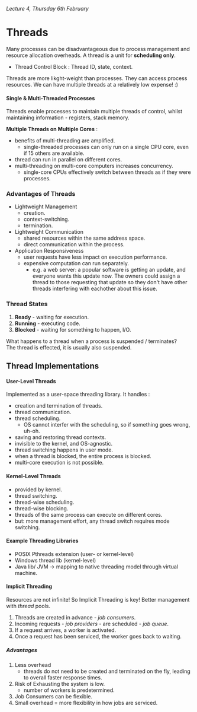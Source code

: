 *Lecture 4, Thursday 6th February*
# Threads
Many processes can be disadvantageous due to process management and resource allocation overheads. A thread is a unit for **scheduling only**.
- Thread Control Block : Thread ID, state, context.

Threads are more likght-weight than processes. They can access process resources. We can have multiple threads at a relatively low expense! :)

#### Single & Multi-Threaded Processes
Threads enable processes to maintain multiple threads of control, whilst maintaining information - registers, stack memory.

**Multiple Threads on Multiple Cores** :
- benefits of multi-threading are amplified.
	- single-threaded processes can only run on a single CPU core, even if 15 others are available.
- thread can run in parallel on different cores.
- multi-threading on multi-core computers increases concurrency.
	- single-core CPUs effectively switch between threads as if they were processes.


### Advantages of Threads
- Lightweight Management
	- creation.
	- context-switching.
	- termination.
- Lightweight Communication
	- shared resources within the same address space.
	- direct communication within the process.
- Application Responsiveness
	- user requests have less impact on execution performance.
	- expensive computation can run separately.
		- e.g. a web server: a popular software is getting an update, and everyone wants this update now. The owners could assign a thread to those requesting that update so they don't have other threads interfering with eachother about this issue.

### Thread States
1. **Ready** - waiting for execution.
1. **Running** - executing code.
1. **Blocked** - waiting for something to happen, I/O.

What happens to a thread when a process is suspended / terminates? <br>
The thread is effected, it is usually also suspended.

## Thread Implementations
#### User-Level Threads
Implemented as a user-space threading library. It handles :
- creation and termination of threads.
- thread communication.
- thread scheduling.
	- OS cannot interfer with the scheduling, so if something goes wrong, uh-oh.
- saving and restoring thread contexts.
- invisible to the kernel, and OS-agnostic.
- thread switching happens in user mode.
- when a thread is blocked, the entire process is blocked.
- multi-core execution is not possible.

#### Kernel-Level Threads
- provided by kernel.
- thread switching.
- thread-wise scheduling.
- thread-wise blocking.
- threads of the same process can execute on different cores.
- but: more management effort, any thread switch requires mode switching.

#### Example Threading Libraries
- POSIX Pthreads extension (user- or kernel-level)
- Windows thread lib (kernel-level)
- Java lib/ JVM -> mapping to native threading model through virtual machine.

#### Implicit Threading
Resources are not infinite! So Implicit Threading is key! Better management with *thread* pools.

1. Threads are created in advance - *job consumers*.
1. Incoming requests - *job providers* - are scheduled - *job queue*.
1. If a request arrives, a worker is activated.
1. Once a request has been serviced, the worker goes back to waiting.

##### Advantages
1. Less overhead
	- threads do not need to be created and terminated on the fly, leading to  overall faster response times.
1. Risk of Exhausting the system is low.
	- number of workers is predetermined.
1. Job Consumers can be flexible.
1. Small overhead = more flexibility in how jobs are serviced.

